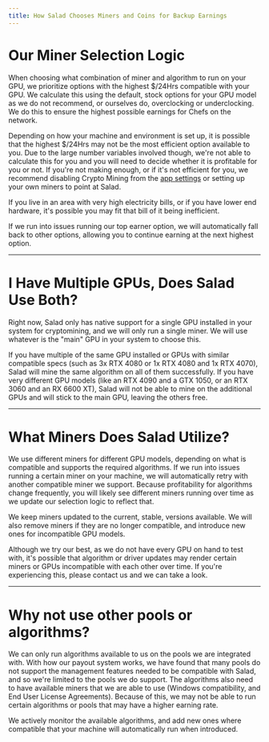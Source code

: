```yaml
---
title: How Salad Chooses Miners and Coins for Backup Earnings
---
```


# Our Miner Selection Logic

When choosing what combination of miner and algorithm to run on your GPU, we prioritize options with the highest $/24Hrs
compatible with your GPU. We calculate this using the default, stock options for your GPU model as we do not recommend,
or ourselves do, overclocking or underclocking. We do this to ensure the highest possible earnings for Chefs on the
network.

Depending on how your machine and environment is set up, it is possible that the highest $/24Hrs may not be the most
efficient option available to you. Due to the large number variables involved though, we're not able to calculate this
for you and you will need to decide whether it is profitable for you or not. If you're not making enough, or if it's not
efficient for you, we recommend disabling Crypto Mining from the
[app settings](/docs/guides/using-the-salad-app/353-salad-app-settings) or setting up your own miners to point at Salad.

If you live in an area with very high electricity bills, or if you have lower end hardware, it's possible you may fit
that bill of it being inefficient.

If we run into issues running our top earner option, we will automatically fall back to other options, allowing you to
continue earning at the next highest option.

---

# I Have Multiple GPUs, Does Salad Use Both?

Right now, Salad only has native support for a single GPU installed in your system for cryptomining, and we will only
run a single miner. We will use whatever is the "main" GPU in your system to choose this.

If you have multiple of the same GPU installed or GPUs with similar compatible specs (such as 3x RTX 4080 or 1x RTX 4080
and 1x RTX 4070), Salad will mine the same algorithm on all of them successfully. If you have very different GPU models
(like an RTX 4090 and a GTX 1050, or an RTX 3060 and an RX 6600 XT), Salad will not be able to mine on the additional
GPUs and will stick to the main GPU, leaving the others free.

---

# What Miners Does Salad Utilize?

We use different miners for different GPU models, depending on what is compatible and supports the required algorithms.
If we run into issues running a certain miner on your machine, we will automatically retry with another compatible miner
we support. Because profitability for algorithms change frequently, you will likely see different miners running over
time as we update our selection logic to reflect that.

We keep miners updated to the current, stable, versions available. We will also remove miners if they are no longer
compatible, and introduce new ones for incompatible GPU models.

Although we try our best, as we do not have every GPU on hand to test with, it's possible that algorithm or driver
updates may render certain miners or GPUs incompatible with each other over time. If you're experiencing this, please
contact us and we can take a look.

---

# Why not use other pools or algorithms?

We can only run algorithms available to us on the pools we are integrated with. With how our payout system works, we
have found that many pools do not support the management features needed to be compatible with Salad, and so we're
limited to the pools we do support. The algorithms also need to have available miners that we are able to use (Windows
compatibility, and End User License Agreements). Because of this, we may not be able to run certain algorithms or pools
that may have a higher earning rate.

We actively monitor the available algorithms, and add new ones where compatible that your machine will automatically run
when introduced.

